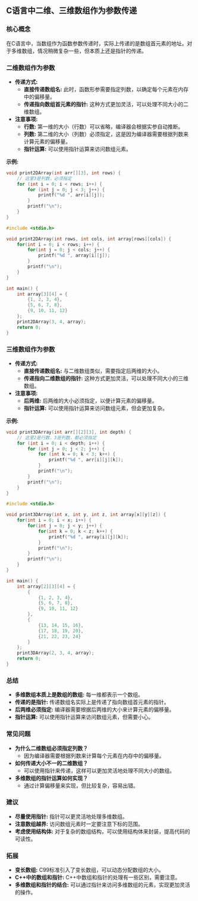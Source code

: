 ## C语言中二维、三维数组作为参数传递

### 核心概念

在C语言中，当数组作为函数参数传递时，实际上传递的是数组首元素的地址。对于多维数组，情况稍微复杂一些，但本质上还是指针的传递。

### 二维数组作为参数

- **传递方式:**
    - **直接传递数组名:** 此时，函数形参需要指定列数，以确定每个元素在内存中的偏移量。
    - **传递指向数组首元素的指针:** 这种方式更加灵活，可以处理不同大小的二维数组。
- **注意事项:**
    - **行数:** 第一维的大小（行数）可以省略，编译器会根据实参自动推断。
    - **列数:** 第二维的大小（列数）必须指定，这是因为编译器需要根据列数来计算元素的偏移量。
    - **指针运算:** 可以使用指针运算来访问数组元素。

**示例:**

```C
void print2DArray(int arr[][3], int rows) {
    // 这里3是列数，必须指定
    for (int i = 0; i < rows; i++) {
        for (int j = 0; j < 3; j++) {
            printf("%d ", arr[i][j]);
        }
        printf("\n");
    }
}
```

```c
#include <stdio.h>

void print2DArray(int rows, int cols, int array[rows][cols]) {
    for(int i = 0; i < rows; i++) {
        for(int j = 0; j < cols; j++) {
            printf("%d ", array[i][j]);
        }
        printf("\n");
    }
}

int main() {
    int array[3][4] = {
        {1, 2, 3, 4},
        {5, 6, 7, 8},
        {9, 10, 11, 12}
    };
    print2DArray(3, 4, array);
    return 0;
}
```

### 三维数组作为参数

- **传递方式:**
    - **直接传递数组名:** 与二维数组类似，需要指定后两维的大小。
    - **传递指向二维数组的指针:** 这种方式更加灵活，可以处理不同大小的三维数组。
- **注意事项:**
    - **后两维:** 后两维的大小必须指定，以便计算元素的偏移量。
    - **指针运算:** 可以使用指针运算来访问数组元素，但会更加复杂。

**示例:**

```C
void print3DArray(int arr[][2][3], int depth) {
    // 这里2是行数，3是列数，都必须指定
    for (int i = 0; i < depth; i++) {
        for (int j = 0; j < 2; j++) {
            for (int k = 0; k < 3; k++) {
                printf("%d ", arr[i][j][k]);
            }
            printf("\n");
        }
        printf("\n");
    }
}
```

```c
#include <stdio.h>

void print3DArray(int x, int y, int z, int array[x][y][z]) {
    for(int i = 0; i < x; i++) {
        for(int j = 0; j < y; j++) {
            for(int k = 0; k < z; k++) {
                printf("%d ", array[i][j][k]);
            }
            printf("\n");
        }
        printf("\n");
    }
}

int main() {
    int array[2][3][4] = {
        {
            {1, 2, 3, 4},
            {5, 6, 7, 8},
            {9, 10, 11, 12}
        },
        {
            {13, 14, 15, 16},
            {17, 18, 19, 20},
            {21, 22, 23, 24}
        }
    };
    print3DArray(2, 3, 4, array);
    return 0;
}
```
### 总结

- **多维数组本质上是数组的数组:** 每一维都表示一个数组。
- **传递的是指针:** 传递数组名实际上是传递了指向数组首元素的指针。
- **后两维必须指定:** 编译器需要根据后两维的大小来计算元素的偏移量。
- **指针运算:** 可以使用指针运算来访问数组元素，但需要小心。

### 常见问题

- **为什么二维数组必须指定列数？**
    - 因为编译器需要根据列数来计算每个元素在内存中的偏移量。
- **如何传递大小不一的二维数组？**
    - 可以使用指针来传递，这样可以更加灵活地处理不同大小的数组。
- **多维数组的指针运算如何实现？**
    - 通过计算偏移量来实现，但比较复杂，容易出错。

### 建议

- **尽量使用指针:** 指针可以更灵活地处理多维数组。
- **注意数组越界:** 访问数组元素时一定要注意下标的范围。
- **考虑使用结构体:** 对于复杂的数组结构，可以使用结构体来封装，提高代码的可读性。

### 拓展

- **变长数组:** C99标准引入了变长数组，可以动态分配数组的大小。
- **C++中的数组和指针:** C++中数组和指针的处理有一些区别，需要注意。
- **多维数组和指针的结合:** 可以通过指针来访问多维数组的元素，实现更加灵活的操作。